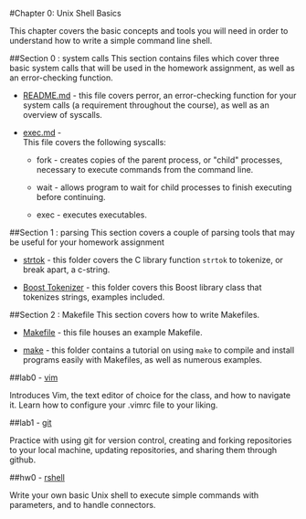 #Chapter 0: Unix Shell Basics

This chapter covers the basic concepts and tools you will need in order to understand how to write a simple command line shell.  

##Section 0 : system calls
This section contains files which cover three basic system calls that will be used in the homework assignment, as well as an error-checking function. 
 
* [README.md](./section0-system-calls/README.md) - this file covers perror, an error-checking function for your system calls (a requirement throughout the course), as well as an overview of syscalls.

* [exec.md](./section0-system-calls/exec.md) -  
This file covers the following syscalls:

	* fork - creates copies of the parent process, or "child" processes, necessary to execute commands from the command line.

	* wait - allows program to wait for child processes to finish executing before continuing.

	* exec -  executes executables. 

##Section 1 : parsing
This section covers a couple of parsing tools that may be useful for your homework assignment

*  [strtok](./section1-parsing/strtok) - 
this folder covers the C library function ```strtok``` to tokenize, or break apart, a c-string.

*  [Boost Tokenizer](./section1-parsing/BoostTokenizer) - 
this folder covers this Boost library class that tokenizes strings, examples included.

##Section 2 : Makefile
This section covers how to write Makefiles.

* [Makefile](./section2-make/Makefile) - 
this file houses an example Makefile.

* [make](./section2-make/make) - 
this folder contains a tutorial on using ```make``` to compile and install programs easily with Makefiles, as well as numerous examples.

##lab0 - [vim](./lab0-vim)

Introduces Vim, the text editor of choice for the class, and how to navigate it. Learn how to configure your .vimrc file to your liking. 

##lab1 - [git](./lab1-git)

Practice with using git for version control, creating and forking repositories to your local machine, updating repositories, and sharing them through github.

##hw0 - [rshell](./hw0-rshell)

Write your own basic Unix shell to execute simple commands with parameters, and to handle connectors.
